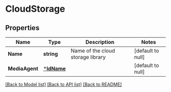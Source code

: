 # CloudStorage

## Properties
Name | Type | Description | Notes
------------ | ------------- | ------------- | -------------
**Name** | **string** | Name of the cloud storage library | [default to null]
**MediaAgent** | [***IdName**](IdName.md) |  | [default to null]

[[Back to Model list]](../README.md#documentation-for-models) [[Back to API list]](../README.md#documentation-for-api-endpoints) [[Back to README]](../README.md)


